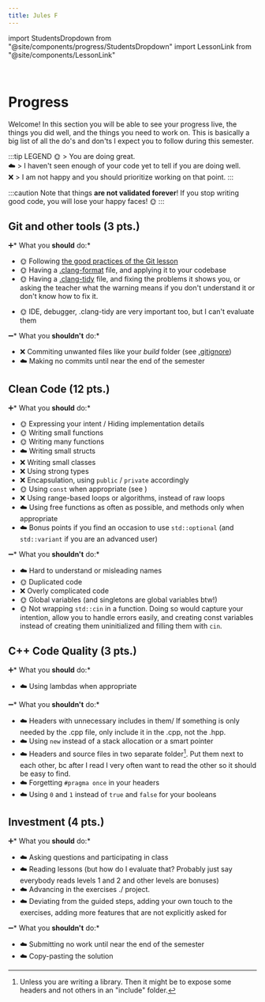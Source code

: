 ```yaml
---
title: Jules F
---
```

import StudentsDropdown from "@site/components/progress/StudentsDropdown"
import LessonLink from "@site/components/LessonLink"

<StudentsDropdown/>

<br/>

# Progress

Welcome! In this section you will be able to see your progress live, the things you did well, and the things you need to work on. This is basically a big list of all the do's and don'ts I expect you to follow during this semester.

:::tip LEGEND
🌞 > You are doing great.<br/>
☁️ > I haven't seen enough of your code yet to tell if you are doing well.<br/>
❌ > I am not happy and you should prioritize working on that point.
:::

:::caution
Note that things **are not validated forever**! If you stop writing good code, you will lose your  happy faces! 🌞
:::

## Git and other tools (3 pts.)

➕* What you **should** do:*

- 🌞 Following [the good practices of the Git lesson](/lessons/git#good-practices)
- 🌞 Having a [.clang-format](/lessons/formatting-tool/) file, and applying it to your codebase
- 🌞 Having a [.clang-tidy](/lessons/static-analysers/) file, and fixing the problems it shows you, or asking the teacher what the warning means if you don't understand it or don't know how to fix it.
<!-- - 🌞 Having a nice ReadMe, using Markdown -->
- 🌞 IDE, debugger, .clang-tidy are very important too, but I can't evaluate them

➖* What you **shouldn't** do:*

- ❌ Commiting unwanted files like your *build* folder (see [.gitignore](/lessons/git#gitignore))
- ☁️ Making no commits until near the end of the semester

## Clean Code (12 pts.)

➕* What you **should** do:*

- 🌞 Expressing your intent / Hiding implementation details
- 🌞 Writing small functions
- 🌞 Writing many functions
- ☁️ Writing small structs
- ❌ Writing small classes
- ❌ Using strong types
- ❌ Encapsulation, using `public` / `private` accordingly
- 🌞 Using `const` when appropriate (see <LessonLink slug="const"/>)
- ❌ Using range-based loops or algorithms, instead of raw loops
- ☁️ Using free functions as often as possible, and methods only when appropriate
- ☁️ Bonus points if you find an occasion to use `std::optional` (and `std::variant` if you are an advanced user)

➖* What you **shouldn't** do:*

- ☁️ Hard to understand or misleading names
- 🌞 Duplicated code
- ❌ Overly complicated code
- 🌞 Global variables (and singletons are global variables btw!)
- 🌞 Not wrapping `std::cin` in a function. Doing so would capture your intention, allow you to handle errors easily, and creating const variables instead of creating them uninitialized and filling them with `cin`.

## C++ Code Quality (3 pts.)

➕* What you **should** do:*

- ☁️ Using lambdas when appropriate

➖* What you **shouldn't** do:*

- ☁️ Headers with unnecessary includes in them/ If something is only needed by the .cpp file, only include it in the .cpp, not the .hpp.
- ☁️ Using `new` instead of a stack allocation or a smart pointer
- ☁️ Headers and source files in two separate folder[^1]. Put them next to each other, bc after I read I very often want to read the other so it should be easy to find.
- ☁️ Forgetting `#pragma once` in your headers
- ☁️ Using `0` and `1` instead of `true` and `false` for your booleans

[^1]: Unless you are writing a library. Then it might be to expose some headers and not others in an "include" folder.

## Investment (4 pts.)

➕* What you **should** do:*

- ☁️ Asking questions and participating in class
- ☁️ Reading lessons (but how do I evaluate that? Probably just say everybody reads levels 1 and 2 and other levels are bonuses)
- ☁️ Advancing in the exercises ./ project.
- ☁️ Deviating from the guided steps, adding your own touch to the exercises, adding more features that are not explicitly asked for

➖* What you **shouldn't** do:*

- ☁️ Submitting no work until near the end of the semester
- ☁️ Copy-pasting the solution